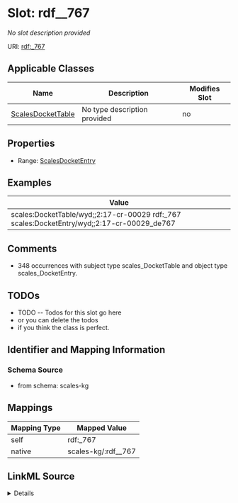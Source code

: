 

# Slot: rdf__767


_No slot description provided_





URI: [rdf:_767](http://www.w3.org/1999/02/22-rdf-syntax-ns#_767)



<!-- no inheritance hierarchy -->





## Applicable Classes

| Name | Description | Modifies Slot |
| --- | --- | --- |
| [ScalesDocketTable](../classes/ScalesDocketTable.md) | No type description provided |  no  |







## Properties

* Range: [ScalesDocketEntry](../classes/ScalesDocketEntry.md)






## Examples

| Value |
| --- |
| scales:DocketTable/wyd;;2:17-cr-00029 rdf:_767 scales:DocketEntry/wyd;;2:17-cr-00029_de767 |

## Comments

* 348 occurrences with subject type scales_DocketTable and object type scales_DocketEntry.

## TODOs

* TODO -- Todos for this slot go here
* or you can delete the todos
* if you think the class is perfect.

## Identifier and Mapping Information







### Schema Source


* from schema: scales-kg




## Mappings

| Mapping Type | Mapped Value |
| ---  | ---  |
| self | rdf:_767 |
| native | scales-kg/:rdf__767 |




## LinkML Source

<details>
```yaml
name: rdf__767
description: No slot description provided
todos:
- TODO -- Todos for this slot go here
- or you can delete the todos
- if you think the class is perfect.
comments:
- 348 occurrences with subject type scales_DocketTable and object type scales_DocketEntry.
examples:
- value: scales:DocketTable/wyd;;2:17-cr-00029 rdf:_767 scales:DocketEntry/wyd;;2:17-cr-00029_de767
from_schema: scales-kg
rank: 1000
slot_uri: rdf:_767
alias: rdf__767
domain_of:
- scales_DocketTable
range: scales_DocketEntry

```
</details>